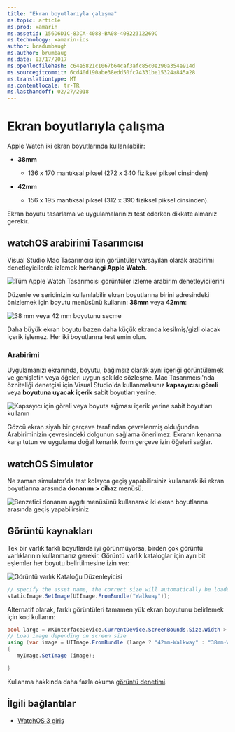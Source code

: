 ```yaml
---
title: "Ekran boyutlarıyla çalışma"
ms.topic: article
ms.prod: xamarin
ms.assetid: 156D6D1C-83CA-4088-BA08-40B22312269C
ms.technology: xamarin-ios
author: bradumbaugh
ms.author: brumbaug
ms.date: 03/17/2017
ms.openlocfilehash: c64e5821c1067b64caf3afc85c0e290a354e914d
ms.sourcegitcommit: 6cd40d190abe38edd50fc74331be15324a845a28
ms.translationtype: MT
ms.contentlocale: tr-TR
ms.lasthandoff: 02/27/2018
---
```

# <a name="working-with-screen-sizes"></a>Ekran boyutlarıyla çalışma

Apple Watch iki ekran boyutlarında kullanılabilir:

- **38mm**
  - 136 x 170 mantıksal piksel (272 x 340 fiziksel piksel cinsinden)

- **42mm**
  - 156 x 195 mantıksal piksel (312 x 390 fiziksel piksel cinsinden).

Ekran boyutu tasarlama ve uygulamalarınızı test ederken dikkate almanız gerekir.

## <a name="watchos-interface-designer"></a>watchOS arabirimi Tasarımcısı

Visual Studio Mac Tasarımcısı için görüntüler varsayılan olarak arabirimi denetleyicilerde izlemek **herhangi Apple Watch**.

![](screen-sizes-images/screen-any-sml.png "Tüm Apple Watch Tasarımcısı görüntüler izleme arabirim denetleyicilerini")

Düzenle ve şeridinizin kullanılabilir ekran boyutlarına birini adresindeki önizlemek için boyutu menüsünü kullanın: **38mm** veya **42mm**:

![](screen-sizes-images/screen-menu-sml.png "38 mm veya 42 mm boyutunu seçme")

Daha büyük ekran boyutu bazen daha küçük ekranda kesilmiş/gizli olacak içerik işlemez.
Her iki boyutlarına test emin olun.


### <a name="interface-design"></a>Arabirimi

Uygulamanızı ekranında, boyutu, bağımsız olarak aynı içeriği görüntülemek ve genişletin veya öğeleri uygun şekilde sözleşme. Mac Tasarımcısı'nda özniteliği denetçisi için Visual Studio'da kullanmalısınız **kapsayıcısı göreli** veya **boyutuna uyacak içerik** sabit boyutları yerine.

![](screen-sizes-images/sizeattributepanel-sml.png "Kapsayıcı için göreli veya boyuta sığması içerik yerine sabit boyutları kullanın")

Gözcü ekran siyah bir çerçeve tarafından çevrelenmiş olduğundan Arabiriminizin çevresindeki dolgunun sağlama önerilmez. Ekranın kenarına karşı tutun ve uygulama doğal kenarlık form çerçeve izin öğeleri sağlar.


## <a name="watchos-simulator"></a>watchOS Simulator

Ne zaman simulator'da test kolayca geçiş yapabilirsiniz kullanarak iki ekran boyutlarına arasında **donanım > cihaz** menüsü.

![](screen-sizes-images/simulator.png "Benzetici donanım aygıtı menüsünü kullanarak iki ekran boyutlarına arasında geçiş yapabilirsiniz")


## <a name="image-resources"></a>Görüntü kaynakları

Tek bir varlık farklı boyutlarda iyi görünmüyorsa, birden çok görüntü varlıklarının kullanmanız gerekir. Görüntü varlık kataloglar için ayrı bit eşlemler her boyutu belirtilmesine izin ver:

![](screen-sizes-images/images-xcassets.png "Görüntü varlık Kataloğu Düzenleyicisi")

```csharp
// specify the asset name, the correct size will automatically be loaded
staticImage.SetImage(UIImage.FromBundle("Walkway"));
```

Alternatif olarak, farklı görüntüleri tamamen yük ekran boyutunu belirlemek için kod kullanın:

```csharp
bool large = WKInterfaceDevice.CurrentDevice.ScreenBounds.Size.Width > 136.0;
// Load image depending on screen size
using (var image = UIImage.FromBundle (large ? "42mm-Walkway" : "38mm-Walkway"))
{
   myImage.SetImage (image);

}
```

Kullanma hakkında daha fazla okuma [görüntü denetimi](~/ios/watchos/user-interface/image.md).



## <a name="related-links"></a>İlgili bağlantılar

- [WatchOS 3 giriş](~/ios/watchos/platform/introduction-to-watchos3/index.md)
